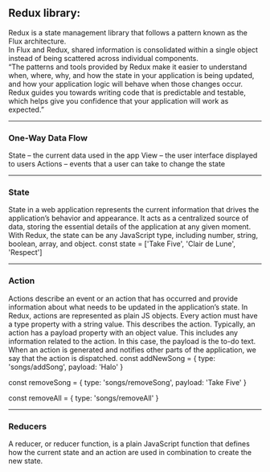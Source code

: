 ## Redux library:
Redux is a state management library that follows a pattern known as the Flux architecture. <br>
In Flux and Redux, shared information is consolidated within a single object instead of being scattered across individual components.<br>
“The patterns and tools provided by Redux make it easier to understand when, where, why, and how the state in your application is being updated, and how your application logic will behave when those changes occur. Redux guides you towards writing code that is predictable and testable, which helps give you confidence that your application will work as expected.”

---
### One-Way Data Flow
State – the current data used in the app
View – the user interface displayed to users
Actions – events that a user can take to change the state

---
### State
State in a web application represents the current information that drives the application’s behavior and appearance. It acts as a centralized source of data, storing the essential details of the application at any given moment.
With Redux, the state can be any JavaScript type, including number, string, boolean, array, and object.
const state = ['Take Five', 'Clair de Lune', 'Respect']

---
### Action
Actions describe an event or an action that has occurred and provide information about what needs to be updated in the application’s state.
In Redux, actions are represented as plain JS objects.
Every action must have a type property with a string value. This describes the action.
Typically, an action has a payload property with an object value. This includes any information related to the action. In this case, the payload is the to-do text.
When an action is generated and notifies other parts of the application, we say that the action is dispatched.
const addNewSong = {
  type: 'songs/addSong',
  payload: 'Halo'
}

const removeSong = {
  type: 'songs/removeSong',
  payload: 'Take Five'
}

const removeAll = {
  type: 'songs/removeAll'
}

---
### Reducers
A reducer, or reducer function, is a plain JavaScript function that defines how the current state and an action are used in combination to create the new state.
